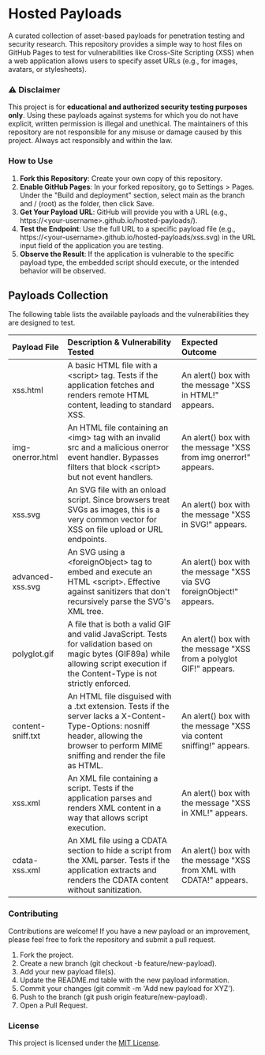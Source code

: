 # **Hosted Payloads**

A curated collection of asset-based payloads for penetration testing and security research. This repository provides a simple way to host files on GitHub Pages to test for vulnerabilities like Cross-Site Scripting (XSS) when a web application allows users to specify asset URLs (e.g., for images, avatars, or stylesheets).

### **⚠️ Disclaimer**

This project is for **educational and authorized security testing purposes only**. Using these payloads against systems for which you do not have explicit, written permission is illegal and unethical. The maintainers of this repository are not responsible for any misuse or damage caused by this project. Always act responsibly and within the law.

### **How to Use**

1. **Fork this Repository**: Create your own copy of this repository.
2. **Enable GitHub Pages**: In your forked repository, go to Settings \> Pages. Under the "Build and deployment" section, select main as the branch and / (root) as the folder, then click Save.
3. **Get Your Payload URL**: GitHub will provide you with a URL (e.g., https://\<your-username\>.github.io/hosted-payloads/).
4. **Test the Endpoint**: Use the full URL to a specific payload file (e.g., https://\<your-username\>.github.io/hosted-payloads/xss.svg) in the URL input field of the application you are testing.
5. **Observe the Result**: If the application is vulnerable to the specific payload type, the embedded script should execute, or the intended behavior will be observed.

## **Payloads Collection**

The following table lists the available payloads and the vulnerabilities they are designed to test.

| Payload File      | Description & Vulnerability Tested                                                                                                                                                           | Expected Outcome                                                       |
| :---------------- | :------------------------------------------------------------------------------------------------------------------------------------------------------------------------------------------- | :--------------------------------------------------------------------- |
| xss.html          | A basic HTML file with a \<script\> tag. Tests if the application fetches and renders remote HTML content, leading to standard XSS.                                                          | An alert() box with the message "XSS in HTML\!" appears.               |
| img-onerror.html  | An HTML file containing an \<img\> tag with an invalid src and a malicious onerror event handler. Bypasses filters that block \<script\> but not event handlers.                             | An alert() box with the message "XSS from img onerror\!" appears.      |
| xss.svg           | An SVG file with an onload script. Since browsers treat SVGs as images, this is a very common vector for XSS on file upload or URL endpoints.                                                | An alert() box with the message "XSS in SVG\!" appears.                |
| advanced-xss.svg  | An SVG using a \<foreignObject\> tag to embed and execute an HTML \<script\>. Effective against sanitizers that don't recursively parse the SVG's XML tree.                                  | An alert() box with the message "XSS via SVG foreignObject\!" appears. |
| polyglot.gif      | A file that is both a valid GIF and valid JavaScript. Tests for validation based on magic bytes (GIF89a) while allowing script execution if the Content-Type is not strictly enforced.       | An alert() box with the message "XSS from a polyglot GIF\!" appears.   |
| content-sniff.txt | An HTML file disguised with a .txt extension. Tests if the server lacks a X-Content-Type-Options: nosniff header, allowing the browser to perform MIME sniffing and render the file as HTML. | An alert() box with the message "XSS via content sniffing\!" appears.  |
| xss.xml           | An XML file containing a script. Tests if the application parses and renders XML content in a way that allows script execution.                                                              | An alert() box with the message "XSS in XML\!" appears.                |
| cdata-xss.xml     | An XML file using a CDATA section to hide a script from the XML parser. Tests if the application extracts and renders the CDATA content without sanitization.                                | An alert() box with the message "XSS from XML with CDATA\!" appears.   |

### **Contributing**

Contributions are welcome\! If you have a new payload or an improvement, please feel free to fork the repository and submit a pull request.

1. Fork the project.
2. Create a new branch (git checkout \-b feature/new-payload).
3. Add your new payload file(s).
4. Update the README.md table with the new payload information.
5. Commit your changes (git commit \-m 'Add new payload for XYZ').
6. Push to the branch (git push origin feature/new-payload).
7. Open a Pull Request.

### **License**

This project is licensed under the [MIT License](https://www.google.com/search?q=LICENSE).
